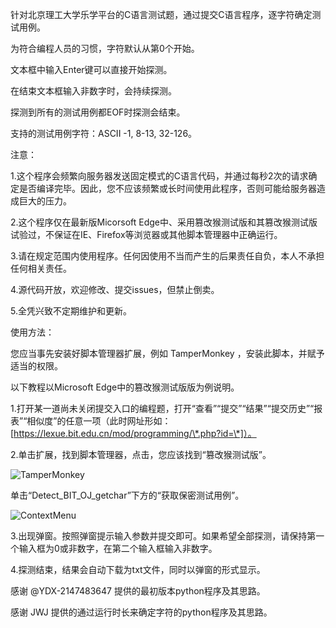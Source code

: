 针对北京理工大学乐学平台的C语言测试题，通过提交C语言程序，逐字符确定测试用例。

为符合编程人员的习惯，字符默认从第0个开始。

文本框中输入Enter键可以直接开始探测。

在结束文本框输入非数字时，会持续探测。

探测到所有的测试用例都EOF时探测会结束。

支持的测试用例字符：ASCII -1, 8-13, 32-126。

注意：

  1.这个程序会频繁向服务器发送固定模式的C语言代码，并通过每秒2次的请求确定是否编译完毕。因此，您不应该频繁或长时间使用此程序，否则可能给服务器造成巨大的压力。

  2.这个程序仅在最新版Micorsoft Edge中、采用篡改猴测试版和其篡改猴测试版试验过，不保证在IE、Firefox等浏览器或其他脚本管理器中正确运行。

  3.请在规定范围内使用程序。任何因使用不当而产生的后果责任自负，本人不承担任何相关责任。

  4.源代码开放，欢迎修改、提交issues，但禁止倒卖。

  5.全凭兴致不定期维护和更新。

使用方法：

  您应当事先安装好脚本管理器扩展，例如 TamperMonkey ，安装此脚本，并赋予适当的权限。

  以下教程以Microsoft Edge中的篡改猴测试版版为例说明。

  1.打开某一道尚未关闭提交入口的编程题，打开“查看”“提交”“结果”“提交历史”“报表”“相似度”的任意一项（此时网址形如：[https://lexue.bit.edu.cn/mod/programming/\*.php?id=\*]）。

  2.单击扩展，找到脚本管理器，点击，您应该找到“篡改猴测试版”。
  
  ![TamperMonkey](https://github.com/CJJ-amateur-programmer/Detect_BIT_OJ_getchar/assets/161215070/e14dae17-fb5e-40e5-b2d8-b55c83fd903a)
  
  单击“Detect_BIT_OJ_getchar”下方的“获取保密测试用例”。
  
  ![ContextMenu](https://github.com/CJJ-amateur-programmer/Detect_BIT_OJ_getchar/assets/161215070/0611dcea-9943-4aa0-8dd0-5efb52c2c5cd)
  
  3.出现弹窗。按照弹窗提示输入参数并提交即可。如果希望全部探测，请保持第一个输入框为0或非数字，在第二个输入框输入非数字。

  4.探测结束，结果会自动下载为txt文件，同时以弹窗的形式显示。

感谢 @YDX-2147483647 提供的最初版本python程序及其思路。

感谢 JWJ 提供的通过运行时长来确定字符的python程序及其思路。
